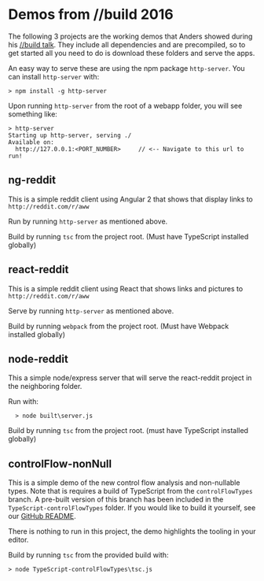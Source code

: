 # Demos from //build 2016

The following 3 projects are the working demos that Anders showed during his [//build talk](https://channel9.msdn.com/Events/Build/2016/B881).
They include all dependencies and are precompiled, so to get started all you need to do is download these folders and serve the apps.

An easy way to serve these are using the npm package `http-server`.
You can install `http-server` with:
```
> npm install -g http-server
```
Upon running `http-server` from the root of a webapp folder, you will see something like:
```
> http-server
Starting up http-server, serving ./
Available on:
  http://127.0.0.1:<PORT_NUMBER>     // <-- Navigate to this url to run!
```

## ng-reddit
This is a simple reddit client using Angular 2 that shows that display links to `http://reddit.com/r/aww`

Run by running `http-server` as mentioned above.

Build by running `tsc` from the project root. (Must have TypeScript installed globally)

## react-reddit
This is a simple reddit client using React that shows links and pictures to `http://reddit.com/r/aww`

Serve by running `http-server` as mentioned above.

Build by running `webpack` from the project root. (Must have Webpack installed globally)

## node-reddit
This a simple node/express server that will serve the react-reddit project in the neighboring folder.

Run with:
```
  > node built\server.js
```

Build by running `tsc` from the project root. (must have TypeScript installed globally)

## controlFlow-nonNull
This is a simple demo of the new control flow analysis and non-nullable types.
Note that is requires a build of TypeScript from the `controlFlowTypes` branch.
A pre-built version of this branch has been included in the `TypeScript-controlFlowTypes` folder.
If you would like to build it yourself, see our [GitHub README](http://github.com/microsoft/typescript). 

There is nothing to run in this project, the demo highlights the tooling in your editor.

Build by running `tsc` from the provided build with:
```
> node TypeScript-controlFlowTypes\tsc.js 
```

